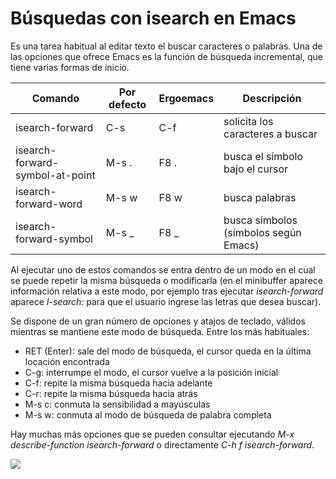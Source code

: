# Búsquedas con isearch en Emacs


Es una tarea habitual al editar texto el buscar caracteres o palabras. Una de
las opciones que ofrece Emacs es la función de búsqueda incremental, que tiene
varias formas de inicio.
  
 | Comando                         | Por  defecto | Ergoemacs | Descripción                           |
 |---------------------------------|--------------|-----------|---------------------------------------|
 | isearch-forward                 | C-s          | C-f       | solicita los caracteres a buscar      |
 | isearch-forward-symbol-at-point | M-s .        | F8 .      | busca el símbolo bajo el cursor       |
 | isearch-forward-word            | M-s w        | F8 w      | busca palabras                        |
 | isearch-forward-symbol          | M-s \_       | F8 \_     | busca símbolos (símbolos según Emacs) |

Al ejecutar uno de estos comandos se entra dentro de un modo en el cual
se puede repetir la misma búsqueda o modificarla (en el minibuffer
aparece información relativa a este modo, por ejemplo tras ejecutar
*isearch-forward* aparece *I-search:* para que el usuario ingrese las
letras que desea buscar).

Se dispone de un gran número de opciones y atajos de teclado, válidos
mientras se mantiene este modo de búsqueda. Entre los más habituales:

-   RET (Enter): sale del modo de búsqueda, el cursor queda en la última
    locación encontrada
-   C-g: interrumpe el modo, el cursor vuelve a la posición inicial
-   C-f: repite la misma búsqueda hacia adelante
-   C-r: repite la misma búsqueda hacia atrás
-   M-s c: conmuta la sensibilidad a mayúsculas
-   M-s w: conmuta al modo de búsqueda de palabra completa

Hay muchas más opciones que se pueden consultar ejecutando *M-x
describe-function isearch-forward* o directamente *C-h f
isearch-forward*.

![](https://farm8.staticflickr.com/7748/18166889492_5daac19817_b.jpg)

